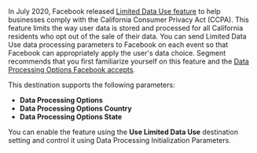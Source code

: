 In July 2020, Facebook released [Limited Data Use feature](https://developers.facebook.com/docs/marketing-apis/data-processing-options) to help businesses comply with the California Consumer Privacy Act (CCPA). This feature limits the way user data is stored and processed for all California residents who opt out of the sale of their data. You can send Limited Data Use data processing parameters to Facebook on each event so that Facebook can appropriately apply the user's data choice. Segment recommends that you first familiarize yourself on this feature and the [Data Processing Options Facebook accepts](https://developers.facebook.com/docs/marketing-apis/data-processing-options).

This destination supports the following parameters:

* **Data Processing Options**
* **Data Processing Options Country**
* **Data Processing Options State**

You can enable the feature using the **Use Limited Data Use** destination setting and control it using Data Processing Initialization Parameters.
